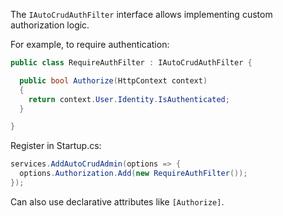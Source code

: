 The `IAutoCrudAuthFilter` interface allows implementing custom authorization logic.

For example, to require authentication:

```csharp 
public class RequireAuthFilter : IAutoCrudAuthFilter {

  public bool Authorize(HttpContext context)   
  {
    return context.User.Identity.IsAuthenticated;
  }

}
```

Register in Startup.cs:

```csharp
services.AddAutoCrudAdmin(options => {
  options.Authorization.Add(new RequireAuthFilter()); 
});
```

Can also use declarative attributes like `[Authorize]`.